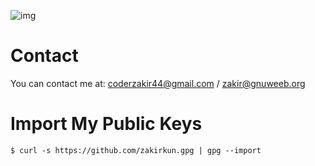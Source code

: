 ![img](https://images6.alphacoders.com/128/1288491.jpg)

# Contact
You can contact me at: [coderzakir44@gmail.com](mailto:coderzakir44@gmail.com) / [zakir@gnuweeb.org](mailto:zakir@gnuweeb.org)

# Import My Public Keys
```
$ curl -s https://github.com/zakirkun.gpg | gpg --import
```
